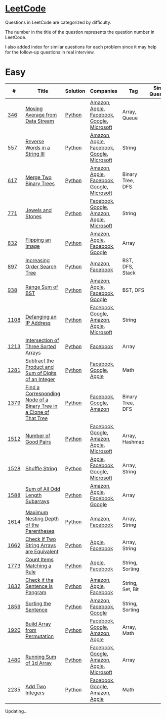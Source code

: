 # [LeetCode](/LeetCode)
Questions in LeetCode are categorized by difficulty. 

The number in the title of the question represents the question number in LeetCode.

I also added index for similar questions for each problem since it may help for the follow-up questions in real interview.

# Easy
| #                                                                                                                     | Title                                                                                                                                                                                      | Solution | Companies                                                                                                 | Tag              | Similar Questions |
|-----------------------------------------------------------------------------------------------------------------------|--------------------------------------------------------------------------------------------------------------------------------------------------------------------------------------------| --- |-----------------------------------------------------------------------------------------------------------|------------------| ----------------- |
| [346](https://leetcode.com/problems/moving-average-from-data-stream/description/) | [Moving Average from Data Stream](/LeetCode/Easy/346.%20Moving%20Average%20from%20Data%20Stream/) | [Python](/LeetCode/Easy/346.%20Moving%20Average%20from%20Data%20Stream/346.%20Moving%20Average%20from%20Data%20Stream.py) | [Amazon](/Amazon/), [Apple](/Apple/), [Facebook](/Facebook/), [Google](/Google/), [Microsoft](/Microsoft/) | Array, Queue |  |
| [557](https://leetcode.com/problems/reverse-words-in-a-string-iii/description/) | [Reverse Words in a String III](/LeetCode/Easy/557.%20Reverse%20Words%20in%20a%20String%20III/) | [Python](/LeetCode/Easy/557.%20Reverse%20Words%20in%20a%20String%20III/557.%20Reverse%20Words%20in%20a%20String%20III.py) | [Amazon](/Amazon/), [Apple](/Apple/), [Facebook](/Facebook/), [Google](/Google/), [Microsoft](/Microsoft/) | String |  |
| [617](https://leetcode.com/problems/merge-two-binary-trees/description/) | [Merge Two Binary Trees](/LeetCode/Easy/617.%20Merge%20Two%20Binary%20Trees/) | [Python](/LeetCode/Easy/617.%20Merge%20Two%20Binary%20Trees/617.%20Merge%20Two%20Binary%20Trees.py) | [Amazon](/Amazon/), [Apple](/Apple/), [Facebook](/Facebook/), [Google](/Google/), [Microsoft](/Microsoft/) | Binary Tree, DFS |  |
| [771](https://leetcode.com/problems/jewels-and-stones/description/)                                                   | [Jewels and Stones](/LeetCode/Easy/771.%20Jewels%20and%20Stones/)                                                                                                                          | [Python](/LeetCode/Easy/771.%20Jewels%20and%20Stones/771.%20Jewels%20and%20Stones.py) | [Facebook](/Facebook/), [Google](/Google/), [Amazon](/Amazon/), [Apple](/Apple/), [Microsoft](/Microsoft/) | String           |  |
| [832](https://leetcode.com/problems/flipping-an-image/description/) | [Flipping an Image](/LeetCode/Easy/832.%20Flipping%20an%20Image/) | [Python](/LeetCode/Easy/832.%20Flipping%20an%20Image/832.%20Flipping%20an%20Image.py) | [Amazon](/Amazon/), [Apple](/Apple/), [Facebook](/Facebook/), [Google](/Google/) | Array |  |
| [897](https://leetcode.com/problems/increasing-order-search-tree/description/) | [Increasing Order Search Tree](/LeetCode/Easy/897.%20Increasing%20Order%20Search%20Tree/) | [Python](/LeetCode/Easy/897.%20Increasing%20Order%20Search%20Tree/897.%20Increasing%20Order%20Search%20Tree.py) | [Amazon](/Amazon/), [Facebook](/Facebook/) | BST, DFS, Stack |  |
| [938](https://leetcode.com/problems/range-sum-of-bst/) | [Range Sum of BST](/LeetCode/Easy/938.%20Range%20Sum%20of%20BST/) | [Python](/LeetCode/Easy/938.%20Range%20Sum%20of%20BST/938.%20Range%20Sum%20of%20BST.py) | [Amazon](/Amazon/), [Apple](/Apple/), [Facebook](/Facebook/), [Google](/Google/) | BST, DFS |  |
| [1108](https://leetcode.com/problems/defanging-an-ip-address/description/)                                            | [Defanging an IP Address](/LeetCode/Easy/1108.%20Defanging%20an%20IP%20Address/)                                                                                                           | [Python](/LeetCode/Easy/1108.%20Defanging%20an%20IP%20Address/1108.%20Defanging%20an%20IP%20Address.py) | [Facebook](/Facebook/), [Google](/Google/), [Amazon](/Amazon/), [Apple](/Apple/), [Microsoft](/Microsoft/) | String           |  |
| [1213](https://leetcode.com/problems/intersection-of-three-sorted-arrays/description/) | [Intersection of Three Sorted Arrays](/LeetCode/Easy/1213.%20Intersection%20of%20Three%20Sorted%20Arrays/) | [Python](/LeetCode/Easy/1213.%20Intersection%20of%20Three%20Sorted%20Arrays/1213.%20Intersection%20of%20Three%20Sorted%20Arrays.py) | [Facebook](/Facebook/) | Array |  |
| [1281](https://leetcode.com/problems/subtract-the-product-and-sum-of-digits-of-an-integer/description/) | [Subtract the Product and Sum of Digits of an Integer](/LeetCode/Easy/1281.%20Subtract%20the%20Product%20and%20Sum%20of%20Digits%20of%20an%20Integer/)                                                       | [Python](/LeetCode/Easy/1281.%20Subtract%20the%20Product%20and%20Sum%20of%20Digits%20of%20an%20Integer/1281.%20Subtract%20the%20Product%20and%20Sum%20of%20Digits%20of%20an%20Integer.py) | [Facebook](/Facebook/), [Google](/Google/), [Apple](/Apple/) | Math             |
| [1379](https://leetcode.com/problems/find-a-corresponding-node-of-a-binary-tree-in-a-clone-of-that-tree/description/) | [Find a Corresponding Node of a Binary Tree in a Clone of That Tree](/LeetCode/Easy/1379.%20Find%20a%20Corresponding%20Node%20of%20a%20Binary%20Tree%20in%20a%20Clone%20of%20That%20Tree/) | [Python](/LeetCode/Easy/1379.%20Find%20a%20Corresponding%20Node%20of%20a%20Binary%20Tree%20in%20a%20Clone%20of%20That%20Tree/1379.%20Find%20a%20Corresponding%20Node%20of%20a%20Binary%20Tree%20in%20a%20Clone%20of%20That%20Tree.py) | [Facebook](/Facebook/), [Google](/Google/), [Amazon](/Amazon/) | Binary Tree, DFS |
| [1512](https://leetcode.com/problems/number-of-good-pairs/description/)                                               | [Number of Good Pairs](/LeetCode/Easy/1512.%20Number%20of%20Good%20Pairs/)                                                                                                                 | [Python](/LeetCode/Easy/1512.%20Number%20of%20Good%20Pairs/1512.%20Number%20of%20Good%20Pairs.py) | [Facebook](/Facebook/), [Google](/Google/), [Amazon](/Amazon/), [Apple](/Apple/), [Microsoft](/Microsoft/) | Array, Hashmap   |  |
| [1528](https://leetcode.com/problems/shuffle-string/) | [Shuffle String](/LeetCode/Easy/1528.%20Shuffle%20String/) | [Python](/LeetCode/Easy/1528.%20Shuffle%20String/1528.%20Shuffle%20String.py) | [Apple](/Apple/), [Facebook](/Facebook/), [Google](/Google/), [Microsoft](/Microsoft/) | Array, String |  |
| [1588](https://leetcode.com/problems/sum-of-all-odd-length-subarrays/description/) | [Sum of All Odd Length Subarrays](/LeetCode/Easy/1588.%20Sum%20of%20All%20Odd%20Length%20Subarrays/) | [Python](/LeetCode/Easy/1588.%20Sum%20of%20All%20Odd%20Length%20Subarrays/1588.%20Sum%20of%20All%20Odd%20Length%20Subarrays.py) | [Amazon](/Amazon/), [Apple](/Apple/), [Facebook](/Facebook/), [Google](/Google/) | Array |  |
| [1614](https://leetcode.com/problems/maximum-nesting-depth-of-the-parentheses/description/) | [Maximum Nesting Depth of the Parentheses](/LeetCode/Easy/1614.%20Maximum%20Nesting%20Depth%20of%20the%20Parentheses/) | [Python](/LeetCode/Easy/1614.%20Maximum%20Nesting%20Depth%20of%20the%20Parentheses/1614.%20Maximum%20Nesting%20Depth%20of%20the%20Parentheses.py) | [Amazon](/Amazon/), [Facebook](/Facebook/) | Array, String |  |
| [1662](https://leetcode.com/problems/check-if-two-string-arrays-are-equivalent/) | [Check If Two String Arrays are Equivalent](/LeetCode/Easy/1662.%20Check%20If%20Two%20String%20Arrays%20are%20Equivalent/) | [Python](/LeetCode/Easy/1662.%20Check%20If%20Two%20String%20Arrays%20are%20Equivalent/1662.%20Check%20If%20Two%20String%20Arrays%20are%20Equivalent.py) | [Apple](/Apple/), [Facebook](/Facebook/) | Array, String |  |
| [1773](https://leetcode.com/problems/count-items-matching-a-rule/) | [Count Items Matching a Rule](/LeetCode/Easy/1773.%20Count%20Items%20Matching%20a%20Rule/) | [Python](/LeetCode/Easy/1773.%20Count%20Items%20Matching%20a%20Rule/1773.%20Count%20Items%20Matching%20a%20Rule.py) | [Apple](/Apple/), [Facebook](/Facebook/) | String, Sorting |  |
| [1832](https://leetcode.com/problems/check-if-the-sentence-is-pangram/description/) | [Check if the Sentence Is Pangram](/LeetCode/Easy/1832.%20Check%20if%20the%20Sentence%20Is%20Pangram/) | [Python](/LeetCode/Easy/1832.%20Check%20if%20the%20Sentence%20Is%20Pangram/1832.%20Check%20if%20the%20Sentence%20Is%20Pangram.py) | [Amazon](/Amazon/), [Apple](/Apple/), [Facebook](/Facebook/) | String, Set, Bit |  |
| [1859](https://leetcode.com/problems/sorting-the-sentence/description/) | [Sorting the Sentence](/LeetCode/Easy/1859.%20Sorting%20the%20Sentence/) | [Python](/LeetCode/Easy/1859.%20Sorting%20the%20Sentence/1859.%20Sorting%20the%20Sentence.py) | [Amazon](/Amazon/), [Facebook](/Facebook/), [Google](/Google/) | String, Sorting |  |
| [1920](https://leetcode.com/problems/build-array-from-permutation/description/)                                       | [Build Array from Permutation](/LeetCode/Easy/1920.%20Build%20Array%20from%20Permutation/)                                                                                                 | [Python](/LeetCode/Easy/1920.%20Build%20Array%20from%20Permutation/1920.%20Build%20Array%20from%20Permutation.py) | [Facebook](/Facebook/), [Google](/Google/), [Amazon](/Amazon/), [Apple](/Apple/)                          | Array, Math      |  |
| [1480](https://leetcode.com/problems/running-sum-of-1d-array/description/)                                            | [Running Sum of 1d Array](/LeetCode/Easy/1480.%20Running%20Sum%20of%201d%20Array/)                                                                                                         | [Python](/LeetCode/Easy/1480.%20Running%20Sum%20of%201d%20Array/1480.%20Running%20Sum%20of%201d%20Array.py) | [Facebook](/Facebook/), [Google](/Google/), [Amazon](/Amazon/), [Apple](/Apple/), [Microsoft](/Microsoft/) | Array            |  |
| [2235](https://leetcode.com/problems/add-two-integers/description/)                                                   | [Add Two Integers](/LeetCode/Easy/2235.%20Add%20Two%20Integers/)                                                                                                                           | [Python](/LeetCode/Easy/2235.%20Add%20Two%20Integers/2235.%20Add%20Two%20Integers.py) | [Facebook](/Facebook/), [Google](/Google/), [Amazon](/Amazon/), [Apple](/Apple/)                          | Math             |  |




Updating...
